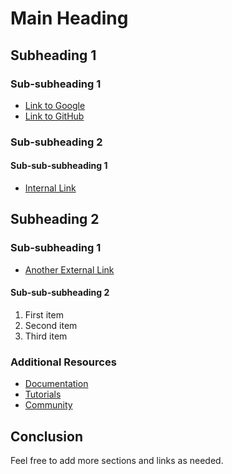 # Main Heading

## Subheading 1

### Sub-subheading 1

- [Link to Google](https://www.google.com)
- [Link to GitHub](https://github.com)
  
### Sub-subheading 2

#### Sub-sub-subheading 1

- [Internal Link](#subheading-2)

## Subheading 2

### Sub-subheading 1

- [Another External Link](https://example.com)
  
#### Sub-sub-subheading 2

1. First item
2. Second item
3. Third item

### Additional Resources

- [Documentation](https://example.com/docs)
- [Tutorials](https://example.com/tutorials)
- [Community](https://example.com/community)

## Conclusion

Feel free to add more sections and links as needed.
